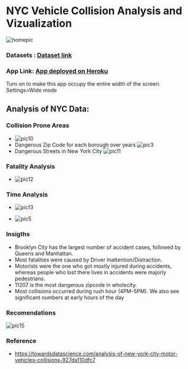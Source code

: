# NYC Vehicle Collision Analysis and Vizualization

![homepic](https://user-images.githubusercontent.com/66205648/186534991-ea3796bb-8a20-4a7c-ae76-4f186bef1858.jpg)


### Datasets : [Dataset link](https://data.cityofnewyork.us/Public-Safety/Motor-Vehicle-Collisions-Crashes/h9gi-nx95)
### App Link: [App deployed on Heroku](https://vehicle-collision-vizapp.herokuapp.com/)
Turn on to make this app occupy the entire width of the screen. Settings>Wide mode
## Analysis of NYC Data:
### Collision Prone Areas
- ![pic10](https://user-images.githubusercontent.com/66205648/181935811-2019adca-d9b5-40cd-bb63-3fcd04d593f6.png)
- Dangerous Zip Code for each borough over years
![pic3](https://user-images.githubusercontent.com/66205648/181935839-1c80c014-a222-48b4-9d57-6ba7f96f7f0b.png)
- Dangerous Streets in New York City
![pic11](https://user-images.githubusercontent.com/66205648/181935931-721379f3-f17a-48b7-989e-cb0ede30256e.png)


### Fatality Analysis
- ![pic12](https://user-images.githubusercontent.com/66205648/181935976-5517e248-8d84-4e3d-83b6-755a55f12dd8.png)


### Time Analysis
- ![pic13](https://user-images.githubusercontent.com/66205648/181936063-4100f018-d239-4f03-ae8d-3d44a879cf2f.png)

- ![pic5](https://user-images.githubusercontent.com/66205648/181936099-824cdf1f-1299-498b-b8b7-c8670ee41025.png)

### Insigths
 - Brooklyn City has the largest number of accident cases, followed by Queens and Manhattan.
 - Most fatalities were caused by Driver Inattention/Distraction.
 - Motorists were the one who got mostly injured during accidents, whereas people who lost there lives in accidents were majorly pedestrians.
 - 11207 is the most dangerous zipcode in wholecity.
 - Most collisions occurred during rush hour (4PM–5PM). We also see significant numbers at early hours of the day

### Recomendations 
![pic15](https://user-images.githubusercontent.com/66205648/181937401-b750295d-e4d0-43fe-bbfc-558807aaec57.png)
### Reference
- https://towardsdatascience.com/analysis-of-new-york-city-motor-vehicles-collisions-927da110dfc7
